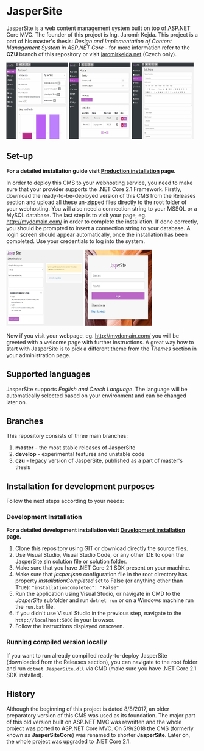 # JasperSite
JasperSite is a web content management system built on top of ASP.NET Core MVC. The founder of this project is Ing. Jaromír Kejda. This project is a part of his master's thesis: _Design and Implementation of Content Management System in ASP.NET Core_ - for more information refer to the __CZU__ branch of this repository or visit [jaromirkejda.net](www.jaromirkejda.net) (Czech only). 



<p float="left">
  <img  src="https://github.com/kejdajar/JasperSite/blob/master/resources/readme_resources/dashboard.jpg" width="32%" height="200px" />
  <img  src="https://github.com/kejdajar/JasperSite/blob/master/resources/readme_resources/articles_overview.jpg" width="32%" height="200px" /> 
  <img  src="https://github.com/kejdajar/JasperSite/blob/master/resources/readme_resources/edit_article.jpg" width="32%" height="200px" />
</p>

## Set-up
__For a detailed installation guide visit [Production installation](https://github.com/kejdajar/JasperSite/wiki/Production-installation) page.__
 
In order to deploy this CMS to your webhosting service, you need to make sure that your provider supports the .NET Core 2.1 Framework. Firstly, download the ready-to-be-deployed version of this CMS from the Releases section and upload all these un-zipped files directly to the root folder of your webhosting. You will also need a connection string to your MSSQL or a MySQL database. The last step is to visit your page, eg. http://mydomain.com/ in order to complete the installation. If done correctly, you should be prompted to insert a connection string to your database. A login screen should appear automatically, once the installation has been completed. Use your credentials to log into the system.

<p float="left">
<img  src="https://github.com/kejdajar/JasperSite/blob/master/resources/readme_resources/installation_page.jpg" width="40%" height="200px" />
  <img  src="https://github.com/kejdajar/JasperSite/blob/master/resources/readme_resources/login_page.jpg" width="35%" height="200px" />
</p>

Now if you visit your webpage, eg. http://mydomain.com/ you will be greeted with a welcome page with further instructions. A great way how to start with JasperSite is to pick a different theme from the *Themes* section in your administration page.

## Supported languages
JasperSite supports _English and Czech Language_. The language will be automatically selected based on your environment and can be changed later on.

## Branches
This repository consists of three main branches:

1. __master__ - the most stable releases of JasperSite
2. __develop__ - experimental features and unstable code
3. __czu__ - legacy version of JasperSite, published as a part of master's thesis

## Installation for development purposes
Follow the next steps according to your needs:

### Development Installation
__For a detailed development installation visit [Development installation](https://github.com/kejdajar/JasperSite/wiki/Development-installation) page.__
 
1. Clone this repository using GIT or download directly the source files.
2. Use Visual Studio, Visual Studio Code, or any other IDE to open the JasperSite.sln solution file or solution folder.
3. Make sure that you have .NET Core 2.1 SDK present on your machine.
4. Make sure that _jasper.json_ configuration file in the root directory has property _installationCompleted_ set to False (or anything other than True): `"installationCompleted": "False"`
5. Run the application using Visual Studio, or navigate in CMD to the _JasperSite_ subfolder and run `dotnet run` or on a Windows machine run the `run.bat` file.
6. If you didn't use Visual Studio in the previous step, navigate to the `http://localhost:5000` in your browser.
7. Follow the instructions displayed onscreen.


### Running compiled version locally
If you want to run already compilled ready-to-deploy JasperSite (downloaded from the Releases section), you can navigate to the root folder and run `dotnet JasperSite.dll` via CMD (make sure you have .NET Core 2.1 SDK installed). 


## History
Although the beginning of this project is dated 8/8/2017, an older preparatory version of this CMS was used as its foundation.
The major part of this old version built on ASP.NET MVC was rewritten and the whole project was ported to ASP.NET Core MVC. On 5/9/2018 the CMS (formerly known as __JasperSiteCore__) was renamed to shorter __JasperSite__. Later on, the whole project was upgraded to .NET Core 2.1.
